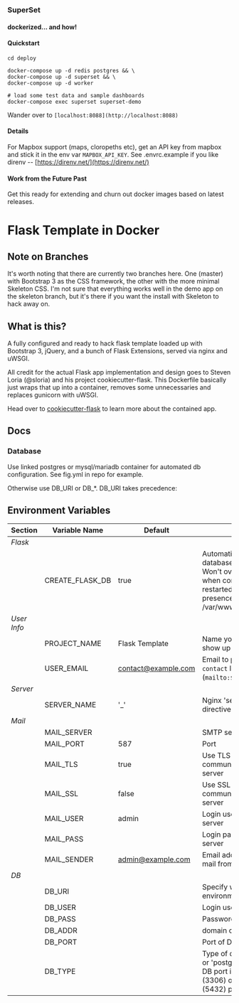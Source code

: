 ### SuperSet

#### dockerized... and how!

#### Quickstart

```
cd deploy

docker-compose up -d redis postgres && \
docker-compose up -d superset && \
docker-compose up -d worker

# load some test data and sample dashboards
docker-compose exec superset superset-demo

```

Wander over to `[localhost:8088](http://localhost:8088)`

#### Details

For Mapbox support (maps, cloropeths etc), get an API key from mapbox and stick it in the env var `MAPBOX_API_KEY`.
See .envrc.example if you like direnv -- [https://direnv.net/](https://direnv.net/) 


#### Work from the Future Past

Get this ready for extending and churn out docker images based on latest releases.

# Flask Template in Docker

## Note on Branches

It's worth noting that there are currently two branches here. One (master) with Bootstrap 3 as the CSS framework, the other with the more minimal Skeleton CSS. I'm not sure that everything works well in the demo app on the skeleton branch, but it's there if you want the install with Skeleton to hack away on.

## What is this?

A fully configured and ready to hack flask template loaded up with Bootstrap 3, jQuery, and a bunch of Flask Extensions, served via nginx and uWSGI.

All credit for the actual Flask app implementation and design goes to Steven Loria (@sloria) and his project cookiecutter-flask.
This Dockerfile basically just wraps that up into a container, removes some unnecessaries and replaces gunicorn with uWSGI.

Head over to [cookiecutter-flask](https://github.com/sloria/cookiecutter-flask) to learn more about the contained app.

## Docs

### Database

Use linked postgres or mysql/mariadb container for automated db configuration. 
See fig.yml in repo for example.

Otherwise use DB_URI or DB_*. DB_URI takes precedence:

## Environment Variables

| Section | Variable Name | Default | Details |
| --- | --- | --- | --- | 
| *Flask* | | | |
| | CREATE_FLASK_DB | true | Automatically create database tables for app. Won't overwrite your DB when container is restarted based on presence of /var/www/flask/.bootstrap |
| *User Info* | | | |
| | PROJECT_NAME | Flask Template | Name you would like to show up in the templates |
| | USER_EMAIL | contact@example.com | Email to provide in the `contact` link (`mailto:$USER_EMAIL`) |
| *Server* | | | |
| | SERVER_NAME | '_' | Nginx 'server_name' directive. |
| *Mail* | | | |
| | MAIL_SERVER | | SMTP server |
| | MAIL_PORT | 587 | Port |
| | MAIL_TLS | true | Use TLS for communication with mail server |
| | MAIL_SSL | false | Use SSL for communication with mail server |
| | MAIL_USER | admin | Login username for SMTP server |
| | MAIL_PASS | | Login password for SMTP server |
| | MAIL_SENDER | admin@example.com | Email address to send mail from |
| *DB* | | | |
| | DB_URI | | Specify whole URI in one environment variable |
| | DB_USER | | Login user for DB |
| | DB_PASS | | Password for user@db |
| | DB_ADDR | | domain or IP of DB |
| | DB_PORT | | Port of DB |
| | DB_TYPE | | Type of database, 'mysql' or 'postgresql'. Optional if DB port is standard mysql (3306) or postgres (5432) port |

